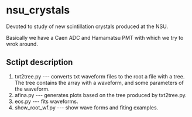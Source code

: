 # nsu_crystals
Devoted to study of new scintillation crystals produced at the NSU.

Basically we have a Caen ADC and Hamamatsu PMT with which we try to wrok around.

## Sctipt description

1. txt2tree.py --- converts txt waveform files to the root a file with a tree. The tree contains the array with a waveform, and some parameters of the waveform.
1. afina.py --- generates plots based on the tree produced by txt2tree.py.
2. eos.py --- fits waveforms.
1. show_root_wf.py --- show wave forms and fiting examples.

